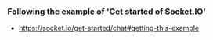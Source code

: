 ### Following the example of 'Get started of Socket.IO'
- https://socket.io/get-started/chat#getting-this-example
